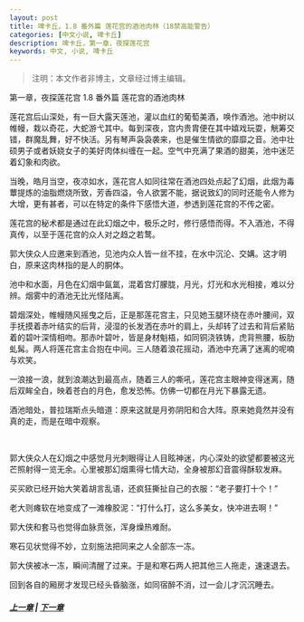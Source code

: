 ```yaml
---
layout: post
title: 啤卡丘，1.8 番外篇 莲花宫的酒池肉林（18禁高能警告）
categories: [中文小说, 啤卡丘]
description: 啤卡丘，第一章，夜探莲花宫
keywords: 中文, 小说, 啤卡丘
---
```


> 注明：本文作者非博主，文章经过博主编辑。

第一章，夜探莲花宫 1.8 番外篇 莲花宫的酒池肉林

莲花宫后山深处，有一巨大露天莲池，灌以血红的葡萄美酒，唤作酒池。池中树以帷幔，栽以奇花，大蛇游弋其中。每到深夜，宫内贵胄便在其中嬉戏玩耍，觥筹交错，群魔乱舞，好不快活。另有琴声袅袅袭来，也是催生情欲的靡靡之音。池中壮硕男子或者妖娆女子的美好肉体纠缠在一起。空气中充满了果酒的甜美，池中迷茫着幻象和肉欲。

当晚，皓月当空，夜凉如水，莲花宫人如同往常在酒池四处点起了幻烟，此烟为毒蕈提炼的油脂燃烧所致，芳香四溢，令人欲罢不能，据说致幻的同时还能令人修为大增，更有甚者，可以在特定的条件下感悟大道，参透到莲花宫的不传之密。

莲花宫的秘术都是通过在此幻烟之中，极乐之时，修行感悟而得。不入酒池，不得真传，以至于莲花宫的众人对之趋之若鹜。

郭大侠众人应邀来到酒池，见池内众人皆一丝不挂，在水中沉沦、交媾。这才明白，原来这肉林指的是人的胴体。

池中和水面，月色在幻烟中氤氲，混着宫灯朦胧，月光，灯光和水光相接，难以分辨。烟雾中的酒池无比光怪陆离。

碧烟深处，帷幔随风摇曳之后，正是那莲花宫主，只见她玉腿环绕在赤叶腰间，双手抚摸着赤叶结实的后背，浸湿的长发洒在赤叶的肩上，头却转了过去和背后紧贴着的碧叶深情相吻。那赤叶碧叶，皆是身材魁梧，如同铜浇铁铸，虎背熊腰，板肋虬髯。两人将莲花宫主合抱在中间。三人随着浪花摇动，酒池中充满了迷离的呢喃与欢笑。

一浪接一浪，就到浪潮达到最高点，随着三人的嘶吼，莲花宫主眼神变得迷离，随后双眸全白，映着苍白的月色，愈发恐怖。仿佛一切都在月光下暴露无遗。

酒池暗处，普拉瑞斯点头暗道：原来这就是月弥阴阳和合大阵。原来她竟然并没有真的走，而是在暗中观察。

<br>

郭大侠众人在幻烟之中感觉月光刺眼得让人目眩神迷，内心深处的欲望都要被这光芒照射得一览无余。心里被那幻烟熏得七情大动，全身被那幻音震得酥软发麻。

买买欧已经开始大笑着胡言乱语，还疯狂撕扯自己的衣服：“老子要打十个！”

老大则瘫软在地变成了一滩橡胶泥：“打什么打，这么多美女，快冲进去啊！”

郭大侠和套马也觉得血脉贲张，浑身燥热难耐。

寒石见状觉得不妙，立刻施法把同来之人全部冻一冻。

郭大侠被冰一冻，瞬间清醒了过来。于是和寒石两人把其他三人拖走，速速退去。

回到各自的厢房才发现已经头昏脑涨，如同宿醉不消，过一会儿才沉沉睡去。

##### [上一章](/2020/03/22/Pikaqiu-1-7/) | [下一章](/2020/03/23/Pikaqiu-2-1/)